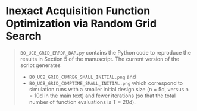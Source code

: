 # Inexact Acquisition Function Optimization via Random Grid Search 

> `BO_UCB_GRID_ERROR_BAR.py` contains the Python code to reproduce the results in Section 5 of the manuscript.  The current version of the script generates
> * `BO_UCB_GRID_CUMREG_SMALL_INITIAL.png` and
> * `BO_UCB_GRID_COMPTIME_SMALL_INITIAL.png`
>   which correspond to simulation runs with a smaller initial design size (n = 5d, versus n = 10d in the main text) and fewer iterations (so that the total number of function evaluations is T = 20d).
